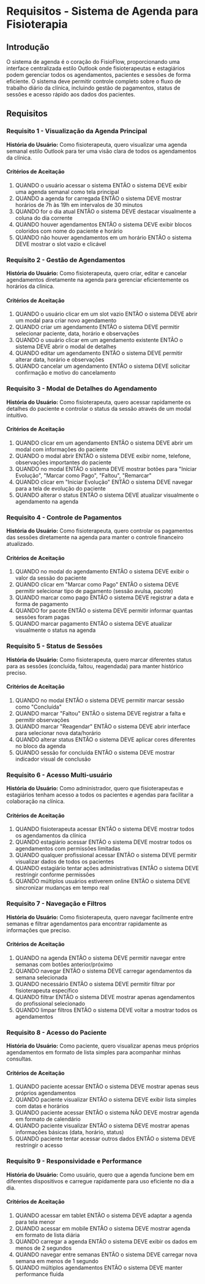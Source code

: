 # Requisitos - Sistema de Agenda para Fisioterapia

## Introdução

O sistema de agenda é o coração do FisioFlow, proporcionando uma interface centralizada estilo Outlook onde fisioterapeutas e estagiários podem gerenciar todos os agendamentos, pacientes e sessões de forma eficiente. O sistema deve permitir controle completo sobre o fluxo de trabalho diário da clínica, incluindo gestão de pagamentos, status de sessões e acesso rápido aos dados dos pacientes.

## Requisitos

### Requisito 1 - Visualização da Agenda Principal

**História do Usuário:** Como fisioterapeuta, quero visualizar uma agenda semanal estilo Outlook para ter uma visão clara de todos os agendamentos da clínica.

#### Critérios de Aceitação

1. QUANDO o usuário acessar o sistema ENTÃO o sistema DEVE exibir uma agenda semanal como tela principal
2. QUANDO a agenda for carregada ENTÃO o sistema DEVE mostrar horários de 7h às 19h em intervalos de 30 minutos
3. QUANDO for o dia atual ENTÃO o sistema DEVE destacar visualmente a coluna do dia corrente
4. QUANDO houver agendamentos ENTÃO o sistema DEVE exibir blocos coloridos com nome do paciente e horário
5. QUANDO não houver agendamentos em um horário ENTÃO o sistema DEVE mostrar o slot vazio e clicável

### Requisito 2 - Gestão de Agendamentos

**História do Usuário:** Como fisioterapeuta, quero criar, editar e cancelar agendamentos diretamente na agenda para gerenciar eficientemente os horários da clínica.

#### Critérios de Aceitação

1. QUANDO o usuário clicar em um slot vazio ENTÃO o sistema DEVE abrir um modal para criar novo agendamento
2. QUANDO criar um agendamento ENTÃO o sistema DEVE permitir selecionar paciente, data, horário e observações
3. QUANDO o usuário clicar em um agendamento existente ENTÃO o sistema DEVE abrir o modal de detalhes
4. QUANDO editar um agendamento ENTÃO o sistema DEVE permitir alterar data, horário e observações
5. QUANDO cancelar um agendamento ENTÃO o sistema DEVE solicitar confirmação e motivo do cancelamento

### Requisito 3 - Modal de Detalhes do Agendamento

**História do Usuário:** Como fisioterapeuta, quero acessar rapidamente os detalhes do paciente e controlar o status da sessão através de um modal intuitivo.

#### Critérios de Aceitação

1. QUANDO clicar em um agendamento ENTÃO o sistema DEVE abrir um modal com informações do paciente
2. QUANDO o modal abrir ENTÃO o sistema DEVE exibir nome, telefone, observações importantes do paciente
3. QUANDO no modal ENTÃO o sistema DEVE mostrar botões para "Iniciar Evolução", "Marcar como Pago", "Faltou", "Remarcar"
4. QUANDO clicar em "Iniciar Evolução" ENTÃO o sistema DEVE navegar para a tela de evolução do paciente
5. QUANDO alterar o status ENTÃO o sistema DEVE atualizar visualmente o agendamento na agenda

### Requisito 4 - Controle de Pagamentos

**História do Usuário:** Como fisioterapeuta, quero controlar os pagamentos das sessões diretamente na agenda para manter o controle financeiro atualizado.

#### Critérios de Aceitação

1. QUANDO no modal do agendamento ENTÃO o sistema DEVE exibir o valor da sessão do paciente
2. QUANDO clicar em "Marcar como Pago" ENTÃO o sistema DEVE permitir selecionar tipo de pagamento (sessão avulsa, pacote)
3. QUANDO marcar como pago ENTÃO o sistema DEVE registrar a data e forma de pagamento
4. QUANDO for pacote ENTÃO o sistema DEVE permitir informar quantas sessões foram pagas
5. QUANDO marcar pagamento ENTÃO o sistema DEVE atualizar visualmente o status na agenda

### Requisito 5 - Status de Sessões

**História do Usuário:** Como fisioterapeuta, quero marcar diferentes status para as sessões (concluída, faltou, reagendada) para manter histórico preciso.

#### Critérios de Aceitação

1. QUANDO no modal ENTÃO o sistema DEVE permitir marcar sessão como "Concluída"
2. QUANDO marcar "Faltou" ENTÃO o sistema DEVE registrar a falta e permitir observações
3. QUANDO marcar "Reagendar" ENTÃO o sistema DEVE abrir interface para selecionar nova data/horário
4. QUANDO alterar status ENTÃO o sistema DEVE aplicar cores diferentes no bloco da agenda
5. QUANDO sessão for concluída ENTÃO o sistema DEVE mostrar indicador visual de conclusão

### Requisito 6 - Acesso Multi-usuário

**História do Usuário:** Como administrador, quero que fisioterapeutas e estagiários tenham acesso a todos os pacientes e agendas para facilitar a colaboração na clínica.

#### Critérios de Aceitação

1. QUANDO fisioterapeuta acessar ENTÃO o sistema DEVE mostrar todos os agendamentos da clínica
2. QUANDO estagiário acessar ENTÃO o sistema DEVE mostrar todos os agendamentos com permissões limitadas
3. QUANDO qualquer profissional acessar ENTÃO o sistema DEVE permitir visualizar dados de todos os pacientes
4. QUANDO estagiário tentar ações administrativas ENTÃO o sistema DEVE restringir conforme permissões
5. QUANDO múltiplos usuários estiverem online ENTÃO o sistema DEVE sincronizar mudanças em tempo real

### Requisito 7 - Navegação e Filtros

**História do Usuário:** Como fisioterapeuta, quero navegar facilmente entre semanas e filtrar agendamentos para encontrar rapidamente as informações que preciso.

#### Critérios de Aceitação

1. QUANDO na agenda ENTÃO o sistema DEVE permitir navegar entre semanas com botões anterior/próximo
2. QUANDO navegar ENTÃO o sistema DEVE carregar agendamentos da semana selecionada
3. QUANDO necessário ENTÃO o sistema DEVE permitir filtrar por fisioterapeuta específico
4. QUANDO filtrar ENTÃO o sistema DEVE mostrar apenas agendamentos do profissional selecionado
5. QUANDO limpar filtros ENTÃO o sistema DEVE voltar a mostrar todos os agendamentos

### Requisito 8 - Acesso do Paciente

**História do Usuário:** Como paciente, quero visualizar apenas meus próprios agendamentos em formato de lista simples para acompanhar minhas consultas.

#### Critérios de Aceitação

1. QUANDO paciente acessar ENTÃO o sistema DEVE mostrar apenas seus próprios agendamentos
2. QUANDO paciente visualizar ENTÃO o sistema DEVE exibir lista simples com datas e horários
3. QUANDO paciente acessar ENTÃO o sistema NÃO DEVE mostrar agenda em formato de calendário
4. QUANDO paciente visualizar ENTÃO o sistema DEVE mostrar apenas informações básicas (data, horário, status)
5. QUANDO paciente tentar acessar outros dados ENTÃO o sistema DEVE restringir o acesso

### Requisito 9 - Responsividade e Performance

**História do Usuário:** Como usuário, quero que a agenda funcione bem em diferentes dispositivos e carregue rapidamente para uso eficiente no dia a dia.

#### Critérios de Aceitação

1. QUANDO acessar em tablet ENTÃO o sistema DEVE adaptar a agenda para tela menor
2. QUANDO acessar em mobile ENTÃO o sistema DEVE mostrar agenda em formato de lista diária
3. QUANDO carregar a agenda ENTÃO o sistema DEVE exibir os dados em menos de 2 segundos
4. QUANDO navegar entre semanas ENTÃO o sistema DEVE carregar nova semana em menos de 1 segundo
5. QUANDO múltiplos agendamentos ENTÃO o sistema DEVE manter performance fluida